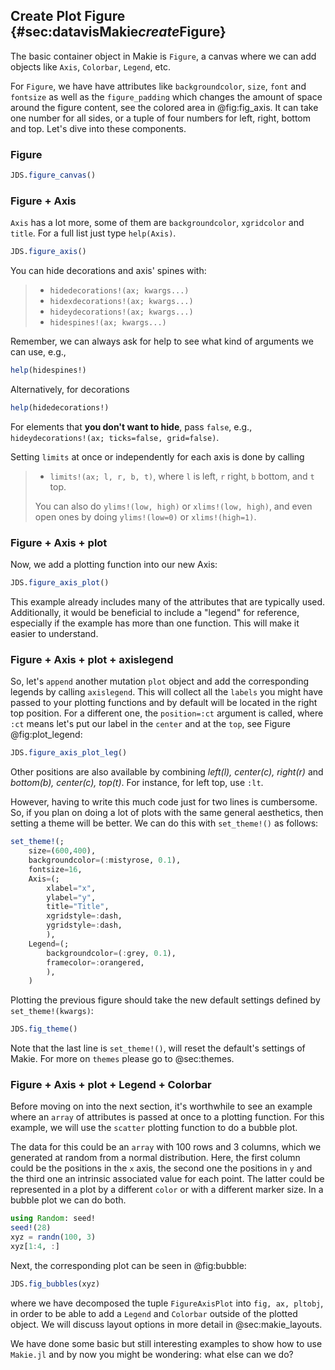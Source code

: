 ## Create Plot Figure {#sec:datavisMakie*create*Figure}

The basic container object in Makie is `Figure`, a canvas where we can add objects like `Axis`, `Colorbar`, `Legend`, etc.

For `Figure`, we have have attributes like `backgroundcolor`, `size`, `font` and `fontsize` as well as the `figure_padding` which changes the amount of space around the figure content, see the colored area in @fig:fig_axis. It can take one number for all sides, or a tuple of four numbers for left, right, bottom and top. Let's dive into these components.

### Figure

```julia (editor=true, logging=false, output=true)
JDS.figure_canvas()
```
### Figure + Axis

`Axis` has a lot more, some of them are  `backgroundcolor`, `xgridcolor` and `title`. For a full list just type `help(Axis)`.

```julia (editor=true, logging=false, output=true)
JDS.figure_axis()
```
You can hide decorations and axis' spines with:

>   * `hidedecorations!(ax; kwargs...)`
>   * `hidexdecorations!(ax; kwargs...)`
>   * `hideydecorations!(ax; kwargs...)`
>   * `hidespines!(ax; kwargs...)`


Remember, we can always ask for help to see what kind of arguments we can use, e.g.,

```julia (editor=true, logging=false, output=true)
help(hidespines!)
```
Alternatively, for decorations

```julia (editor=true, logging=false, output=true)
help(hidedecorations!)
```
For elements that **you don't want to hide**, pass `false`, e.g., `hideydecorations!(ax; ticks=false, grid=false)`.

Setting `limits` at once or independently for each axis is done by calling

>   * `limits!(ax; l, r, b, t)`, where `l` is left, `r` right, `b` bottom, and `t` top.
>
> You can also do `ylims!(low, high)` or `xlims!(low, high)`, and even open ones by doing `ylims!(low=0)` or `xlims!(high=1)`.


### Figure + Axis + plot

Now, we add a plotting function into our new Axis:

```julia (editor=true, logging=false, output=true)
JDS.figure_axis_plot()
```
This example already includes many of the attributes that are typically used. Additionally, it would be beneficial to include a "legend" for reference, especially if the example has more than one function. This will make it easier to understand.

### Figure + Axis + plot + axislegend

So, let's `append` another mutation `plot` object and add the corresponding legends by calling `axislegend`. This will collect all the `labels` you might have passed to your plotting functions and by default will be located in the right top position. For a different one, the `position=:ct` argument is called, where `:ct` means let's put our label in the `center` and at the `top`,  see Figure @fig:plot_legend:

```julia (editor=true, logging=false, output=true)
JDS.figure_axis_plot_leg()
```
Other positions are also available by combining *left(l), center(c), right(r)* and *bottom(b), center(c), top(t)*. For instance, for left top, use `:lt`.

However, having to write this much code just for two lines is cumbersome. So, if you plan on doing a lot of plots with the same general aesthetics, then setting a theme will be better. We can do this with `set_theme!()` as follows:

```julia (editor=true, logging=false, output=true)
set_theme!(;
    size=(600,400),
    backgroundcolor=(:mistyrose, 0.1),
    fontsize=16,
    Axis=(;
        xlabel="x",
        ylabel="y",
        title="Title",
        xgridstyle=:dash,
        ygridstyle=:dash,
        ),
    Legend=(;
        backgroundcolor=(:grey, 0.1),
        framecolor=:orangered,
        ),
    )
```
Plotting the previous figure should take the new default settings defined by `set_theme!(kwargs)`:

```julia (editor=true, logging=false, output=true)
JDS.fig_theme()
```
Note that the last line is `set_theme!()`, will reset the default's settings of Makie. For more on `themes` please go to @sec:themes.

### Figure + Axis + plot + Legend + Colorbar

Before moving on into the next section, it's worthwhile to see an example where an `array` of attributes is passed at once to a plotting function. For this example, we will use the `scatter` plotting function to do a bubble plot.

The data for this could be an `array` with 100 rows and 3 columns, which we generated at random from a normal distribution. Here, the first column could be the positions in the `x` axis, the second one the positions in `y` and the third one an intrinsic associated value for each point. The latter could be represented in a plot by a different `color` or with a different marker size. In a bubble plot we can do both.

```julia (editor=true, logging=false, output=true)
using Random: seed!
seed!(28)
xyz = randn(100, 3)
xyz[1:4, :]
```
Next, the corresponding plot can be seen in @fig:bubble:

```julia (editor=true, logging=false, output=true)
JDS.fig_bubbles(xyz)
```
where we have decomposed the tuple `FigureAxisPlot` into `fig, ax, pltobj`, in order to be able to add a `Legend` and `Colorbar` outside of the plotted object. We will discuss layout options in more detail in @sec:makie_layouts.

We have done some basic but still interesting examples to show how to use `Makie.jl` and by now you might be wondering: what else can we do?

